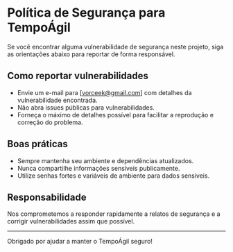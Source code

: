 # Política de Segurança para TempoÁgil

Se você encontrar alguma vulnerabilidade de segurança neste projeto, siga as orientações abaixo para reportar de forma responsável.

## Como reportar vulnerabilidades

- Envie um e-mail para [vorceek@gmail.com] com detalhes da vulnerabilidade encontrada.
- Não abra issues públicas para vulnerabilidades.
- Forneça o máximo de detalhes possível para facilitar a reprodução e correção do problema.

## Boas práticas

- Sempre mantenha seu ambiente e dependências atualizados.
- Nunca compartilhe informações sensíveis publicamente.
- Utilize senhas fortes e variáveis de ambiente para dados sensíveis.

## Responsabilidade

Nos comprometemos a responder rapidamente a relatos de segurança e a corrigir vulnerabilidades assim que possível.

---

Obrigado por ajudar a manter o TempoÁgil seguro!
